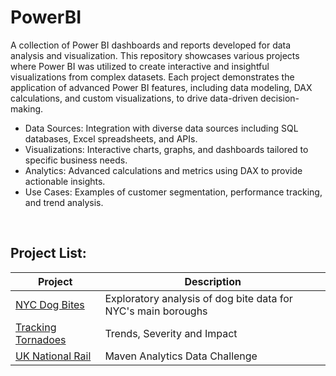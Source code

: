 # PowerBI

A collection of Power BI dashboards and reports developed for data analysis and visualization. This repository showcases various projects where Power BI was utilized to create interactive and insightful visualizations from complex datasets. Each project demonstrates the application of advanced Power BI features, including data modeling, DAX calculations, and custom visualizations, to drive data-driven decision-making.

<ul>
<li>Data Sources: Integration with diverse data sources including SQL databases, Excel spreadsheets, and APIs.</li>
<li>Visualizations: Interactive charts, graphs, and dashboards tailored to specific business needs.</li>
<li>Analytics: Advanced calculations and metrics using DAX to provide actionable insights.</li>
<li>Use Cases: Examples of customer segmentation, performance tracking, and trend analysis.</li>
</ul>
<br>

## Project List:
| Project | Description |
| --- | --- | 
| [NYC Dog Bites](https://github.com/julyndav/PowerBI/tree/main/NYC_Dog_Bite_Analysis) | Exploratory analysis of dog bite data for NYC's main boroughs |
| [Tracking Tornadoes](https://github.com/julyndav/PowerBI/tree/main/Tracking_Tornadoes) | Trends, Severity and Impact |
| [UK National Rail](https://github.com/julyndav/PowerBI/tree/main/UK_National_Rail) | Maven Analytics Data Challenge |



